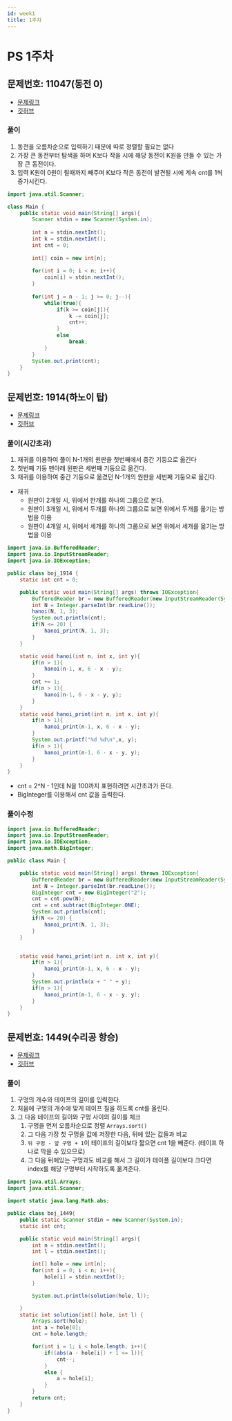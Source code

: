 ```yaml
---
id: week1
title: 1주차
---
```


# PS 1주차

## 문제번호: 11047(동전 0)
- [문제링크](https://www.acmicpc.net/problem/11047)
- [깃허브](https://github.com/sksk713/PS/blob/master/1%EC%A3%BC%EC%B0%A8/11047.java)


### 풀이
1. 동전을 오름차순으로 입력하기 때문에 따로 정렬할 필요는 없다
2. 가장 큰 동전부터 탐색을 하며 K보다 작을 시에 해당 동전이 K원을 만들 수 있는 가장 큰 동전이다.
3. 입력 K원이 0원이 될때까지 빼주며 K보다 작은 동전이 발견될 시에 계속 cnt를 1씩 증가시킨다.

```java    
import java.util.Scanner;

class Main {
    public static void main(String[] args){
        Scanner stdin = new Scanner(System.in);
        
        int n = stdin.nextInt();
        int k = stdin.nextInt();
        int cnt = 0;
        
        int[] coin = new int[n];
        
        for(int i = 0; i < n; i++){
            coin[i] = stdin.nextInt();
        }
        
        for(int j = n - 1; j >= 0; j--){
            while(true){
                if(k >= coin[j]){
                    k -= coin[j];
                    cnt++;
                }
                else
                    break;
            }
        }
        System.out.print(cnt);
    }
}
```

## 문제번호: 1914(하노이 탑)
- [문제링크](https://www.acmicpc.net/problem/1914)
- [깃허브](https://github.com/sksk713/PS/blob/master/1%EC%A3%BC%EC%B0%A8/1914.java)

### 풀이(시간초과)
1. 재귀를 이용하여 풀이 N-1개의 원판을 첫번째에서 중간 기둥으로 옮긴다
2. 첫번째 기둥 맨아래 원판은 세번째 기둥으로 옮긴다.
3. 재귀를 이용하여 중간 기둥으로 옮겼던 N-1개의 원판을 세번째 기둥으로 옮긴다.

- 재귀
    - 원판이 2개일 시, 위에서 한개를 하나의 그룹으로 본다.
    - 원판이 3개일 시, 위에서 두개를 하나의 그룹으로 보면 위에서 두개를 옮기는 방법을 이용
    - 원판이 4개일 시, 위에서 세개를 하나의 그룹으로 보면 위에서 세개를 옮기는 방법을 이용
 

```java
import java.io.BufferedReader;
import java.io.InputStreamReader;
import java.io.IOException;

public class boj_1914 {
    static int cnt = 0;

    public static void main(String[] args) throws IOException{
        BufferedReader br = new BufferedReader(new InputStreamReader(System.in));
        int N = Integer.parseInt(br.readLine());
        hanoi(N, 1, 3);
        System.out.println(cnt);
        if(N <= 20) {
            hanoi_print(N, 1, 3);
        }
    }

    static void hanoi(int n, int x, int y){
        if(n > 1){
            hanoi(n-1, x, 6 - x - y);
        }
        cnt += 1;
        if(n > 1){
            hanoi(n-1, 6 - x - y, y);
        }
    }
    static void hanoi_print(int n, int x, int y){
        if(n > 1){
            hanoi_print(n-1, x, 6 - x - y);
        }
        System.out.printf("%d %d\n",x, y);
        if(n > 1){
            hanoi_print(n-1, 6 - x - y, y);
        }
    }
}
```
- cnt = 2^N - 1인데 N을 100까지 표현하려면 시간초과가 뜬다.
- BigInteger를 이용해서 cnt 값을 출력한다. 

### 풀이수정
```java
import java.io.BufferedReader;
import java.io.InputStreamReader;
import java.io.IOException;
import java.math.BigInteger;

public class Main {

    public static void main(String[] args) throws IOException{
        BufferedReader br = new BufferedReader(new InputStreamReader(System.in));
        int N = Integer.parseInt(br.readLine());
        BigInteger cnt = new BigInteger("2");
        cnt = cnt.pow(N);
        cnt = cnt.subtract(BigInteger.ONE);
        System.out.println(cnt);
        if(N <= 20) {
            hanoi_print(N, 1, 3);
        }
    }


    static void hanoi_print(int n, int x, int y){
        if(n > 1){
            hanoi_print(n-1, x, 6 - x - y);
        }
        System.out.println(x + " " + y);
        if(n > 1){
            hanoi_print(n-1, 6 - x - y, y);
        }
    }
}
```

## 문제번호: 1449(수리공 항승)
- [문제링크](https://www.acmicpc.net/problem/1449)
- [깃허브](https://github.com/sksk713/PS/blob/master/1%EC%A3%BC%EC%B0%A8/1449.java)

### 풀이
1. 구멍의 개수와 테이프의 길이를 입력한다.
2. 처음에 구멍의 개수에 맞게 테이프 칠을 하도록 cnt를 올린다.
3. 그 다음 테이프의 길이와 구멍 사이의 길이를 체크
    1. 구멍을 먼저 오름차순으로 정렬 `Arrays.sort()`
    2. 그 다음 가장 첫 구멍을 값에 저장한 다음, 뒤에 있는 값들과 비교
    3. `뒤 구멍 - 앞 구멍 + 1`이 테이프의 길이보다 짧으면 cnt 1을 빼준다. (테이프 하나로 막을 수 있으므로)
    4. 그 다음 뒤에있는 구멍과도 비교를 해서 그 길이가 테이플 길이보다 크다면 index를 해당 구멍부터 시작하도록 옮겨준다.
    
```java
import java.util.Arrays;
import java.util.Scanner;

import static java.lang.Math.abs;

public class boj_1449{
    public static Scanner stdin = new Scanner(System.in);
    static int cnt;

    public static void main(String[] args){
        int n = stdin.nextInt();
        int l = stdin.nextInt();

        int[] hole = new int[n];
        for(int i = 0; i < n; i++){
            hole[i] = stdin.nextInt();
        }

        System.out.println(solution(hole, l));

    }
    static int solution(int[] hole, int l) {
        Arrays.sort(hole);
        int a = hole[0];
        cnt = hole.length;

        for(int i = 1; i < hole.length; i++){
            if((abs(a - hole[i]) + 1 <= l)){
                cnt--;
            }
            else {
                a = hole[i];
            }
        }
        return cnt;
    }
}
```